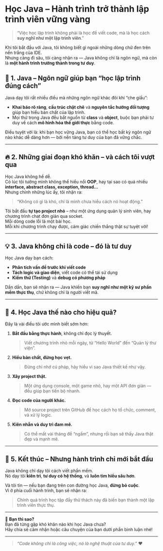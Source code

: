 # Học Java – Hành trình trở thành lập trình viên vững vàng


> “Việc học lập trình không phải là học để viết code, mà là học cách **suy nghĩ như một lập trình viên**.”  

Khi tôi bắt đầu với Java, tôi không biết gì ngoài những dòng chữ đen trên nền trắng của IDE.  
Nhưng càng đi sâu, tôi càng nhận ra — Java không chỉ là ngôn ngữ, mà còn là **một hành trình trưởng thành trong tư duy**.

<!--more-->

## 🌱 1. Java – Ngôn ngữ giúp bạn “học lập trình đúng cách”

Java dạy tôi rất nhiều điều mà những ngôn ngữ khác đôi khi “che giấu”:  
- **Khai báo rõ ràng**, **cấu trúc chặt chẽ** và **nguyên tắc hướng đối tượng** giúp bạn hiểu bản chất của lập trình.  
- Mọi thứ trong Java đều bắt nguồn từ **class** và **object**, buộc bạn phải tư duy về cách **mô hình hóa thế giới thực** bằng code.  

Điều tuyệt vời là: khi bạn học vững Java, bạn có thể học bất kỳ ngôn ngữ nào khác dễ dàng hơn — bởi nền tảng tư duy của bạn đã vững chắc.

---

## 🔥 2. Những giai đoạn khó khăn – và cách tôi vượt qua

Học Java không hề dễ.  
Có lúc tôi tưởng mình không thể hiểu nổi **OOP**, hay tại sao có quá nhiều **interface, abstract class, exception, thread...**  
Nhưng chính những lúc ấy, tôi nhận ra:  
> “Không có gì là khó, chỉ là mình chưa hiểu cách nó hoạt động.”

Tôi bắt đầu **tự tạo project nhỏ** – như một ứng dụng quản lý sinh viên, hay chương trình chat đơn giản qua socket.  
Mỗi dòng code lỗi là một bài học.  
Mỗi khi chương trình chạy được, cảm giác chiến thắng thật sự tuyệt vời!

---

## 💡 3. Java không chỉ là code – đó là tư duy

Học Java dạy bạn cách:  
- **Phân tích vấn đề trước khi viết code**  
- **Tách logic và giao diện**, viết code có thể tái sử dụng  
- **Kiểm thử (Testing)** và **debug có phương pháp**  

Dần dần, bạn sẽ nhận ra — Java khiến bạn **suy nghĩ như một kỹ sư phần mềm thực thụ**, chứ không chỉ là người viết mã.

---

## 🚀 4. Học Java thế nào cho hiệu quả?

Đây là vài điều tôi ước mình biết sớm hơn:

1. **Bắt đầu bằng thực hành**, không chỉ đọc lý thuyết.  
   > Viết chương trình nhỏ mỗi ngày, từ “Hello World” đến “Quản lý thư viện”.

2. **Hiểu bản chất, đừng học vẹt.**  
   > Đừng chỉ nhớ cú pháp, hãy hiểu vì sao Java thiết kế như vậy.

3. **Xây project thật.**  
   > Một ứng dụng console, một game nhỏ, hay một API đơn giản — đều giúp bạn tiến bộ nhanh.

4. **Đọc code của người khác.**  
   > Mở source project trên GitHub để học cách họ tổ chức, comment, và xử lý logic.

5. **Kiên nhẫn và duy trì đam mê.**  
   > Có thể mất vài tháng để “ngấm”, nhưng rồi bạn sẽ thấy Java thật đẹp và mạnh mẽ.

---

## 🌈 5. Kết thúc – Nhưng hành trình chỉ mới bắt đầu

Java không chỉ dạy tôi cách viết phần mềm.  
Nó dạy tôi **kiên trì**, **tư duy có hệ thống**, và **luôn tìm hiểu sâu hơn**.

Và tôi tin — nếu bạn đang trên con đường học Java, **đừng bỏ cuộc**.  
Vì ở phía cuối hành trình, bạn sẽ nhận ra:  
> Chính quá trình học tập đầy thử thách này đã biến bạn thành một lập trình viên thực thụ.

---

💬 **Bạn thì sao?**  
Bạn đã từng gặp khó khăn nào khi học Java chưa?  
Hãy chia sẻ cảm nhận hoặc câu chuyện của bạn dưới phần bình luận nhé!

---

> _“Code không chỉ là công việc, nó là nghệ thuật của tư duy.”_ ❤️
